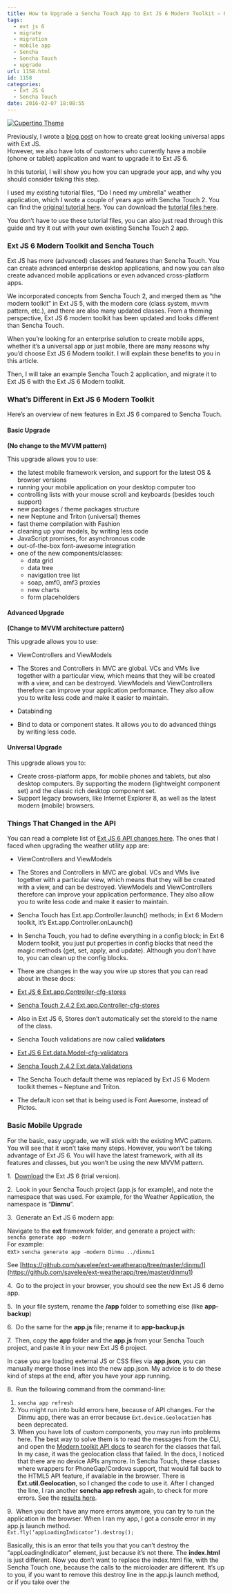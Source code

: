 ```yaml
---
title: How to Upgrade a Sencha Touch App to Ext JS 6 Modern Toolkit – Part 1
tags:
  - ext js 6
  - migrate
  - migration
  - mobile app
  - Sencha
  - Sencha Touch
  - upgrade
url: 1158.html
id: 1158
categories:
  - Ext JS 6
  - Sencha Touch
date: 2016-02-07 18:08:55
---
```


[![Cupertino Theme](https://www.sencha.com/wp-content/uploads/2016/01/touch-extjsmodern-tutorial-iphone1-part1-img1.png)](https://www.sencha.com/wp-content/uploads/2016/01/touch-extjsmodern-tutorial-iphone1-part1-img1.png)

Previously, I wrote a [blog post](https://www.sencha.com/blog/how-to-build-a-great-looking-universal-app-with-ext-js-part-1/) on how to create great looking universal apps with Ext JS.  
However, we also have lots of customers who currently have a mobile (phone or tablet) application and want to upgrade it to Ext JS 6.

In this tutorial, I will show you how you can upgrade your app, and why you should consider taking this step.

I used my existing tutorial files, “Do I need my umbrella” weather application, which I wrote a couple of years ago with Sencha Touch 2. You can find the [original tutorial here](https://www.sencha.com/blog/getting-started-with-sencha-touch-2-build-a-weather-utility-app-part-1/). You can download the [tutorial files here](https://github.com/savelee/ext-weatherapp/).

You don’t have to use these tutorial files, you can also just read through this guide and try it out with your own existing Sencha Touch 2 app.

### Ext JS 6 Modern Toolkit and Sencha Touch

Ext JS has more (advanced) classes and features than Sencha Touch. You can create advanced enterprise desktop applications, and now you can also create advanced mobile applications or even advanced cross-platform apps.

We incorporated concepts from Sencha Touch 2, and merged them as “the modern toolkit” in Ext JS 5, with the modern core (class system, mvvm pattern, etc.), and there are also many updated classes. From a theming perspective, Ext JS 6 modern toolkit has been updated and looks different than Sencha Touch.

When you’re looking for an enterprise solution to create mobile apps, whether it’s a universal app or just mobile, there are many reasons why you’d choose Ext JS 6 Modern toolkit. I will explain these benefits to you in this article.

Then, I will take an example Sencha Touch 2 application, and migrate it to Ext JS 6 with the Ext JS 6 Modern toolkit.

### What’s Different in Ext JS 6 Modern Toolkit

Here’s an overview of new features in Ext JS 6 compared to Sencha Touch.

#### Basic Upgrade

**(No change to the MVVM pattern)**

This upgrade allows you to use:

*   the latest mobile framework version, and support for the latest OS & browser versions
*   running your mobile application on your desktop computer too
*   controlling lists with your mouse scroll and keyboards (besides touch support)
*   new packages / theme packages structure
*   new Neptune and Triton (universal) themes
*   fast theme compilation with Fashion
*   cleaning up your models, by writing less code
*   JavaScript promises, for asynchronous code
*   out-of-the-box font-awesome integration
*   one of the new components/classes:
    *   data grid
    *   data tree
    *   navigation tree list
    *   soap, amf0, amf3 proxies
    *   new charts
    *   form placeholders

#### Advanced Upgrade

**(Change to MVVM architecture pattern)**

This upgrade allows you to use:

*   ViewControllers and ViewModels

*   The Stores and Controllers in MVC are global. VCs and VMs live together with a particular view, which means that they will be created with a view, and can be destroyed. ViewModels and ViewControllers therefore can improve your application performance. They also allow you to write less code and make it easier to maintain.

*   Databinding

*   Bind to data or component states. It allows you to do advanced things by writing less code.

#### Universal Upgrade

This upgrade allows you to:

*   Create cross-platform apps, for mobile phones and tablets, but also desktop computers. By supporting the modern (lightweight component set) and the classic rich desktop component set.
*   Support legacy browsers, like Internet Explorer 8, as well as the latest modern (mobile) browsers.

### Things That Changed in the API

You can read a complete list of [Ext JS 6 API changes here](http://docs.sencha.com/extjs/6.0/api_diffs/600_modern_diff.html). The ones that I faced when upgrading the weather utility app are:

*   ViewControllers and ViewModels

*   The Stores and Controllers in MVC are global. VCs and VMs live together with a particular view, which means that they will be created with a view, and can be destroyed. ViewModels and ViewControllers therefore can improve your application performance. They also allow you to write less code and make it easier to maintain.

*   Sencha Touch has Ext.app.Controller.launch() methods; in Ext 6 Modern toolkit, it’s Ext.app.Controller.onLaunch()
*   In Sencha Touch, you had to define everything in a config block; in Ext 6 Modern toolkit, you just put properties in config blocks that need the magic methods (get, set, apply, and update). Although you don’t have to, you can clean up the config blocks.
*   There are changes in the way you wire up stores that you can read about in these docs:

*   [Ext JS 6 Ext.app.Controller-cfg-stores](http://docs.sencha.com/extjs/6.0/6.0.0-modern/#!/api/Ext.app.Controller-cfg-stores)
*   [Sencha Touch 2.4.2 Ext.app.Controller-cfg-stores](http://docs.sencha.com/touch/2.4/2.4.2-apidocs/#!/api/Ext.app.Controller-cfg-stores)
*   Also in Ext JS 6, Stores don’t automatically set the storeId to the name of the class.

*   Sencha Touch validations are now called **validators**

*   [Ext JS 6 Ext.data.Model-cfg-validators](http://docs.sencha.com/extjs/6.0/6.0.0-modern/#!/api/Ext.data.Model-cfg-validators)
*   [Sencha Touch 2.4.2 Ext.data.Validations](http://docs.sencha.com/touch/2.4/2.4.2-apidocs/#!/api/Ext.data.Validations)

*   The Sencha Touch default theme was replaced by Ext JS 6 Modern toolkit themes – Neptune and Triton.
*   The default icon set that is being used is Font Awesome, instead of Pictos.

### Basic Mobile Upgrade

For the basic, easy upgrade, we will stick with the existing MVC pattern. You will see that it won’t take many steps. However, you won’t be taking advantage of Ext JS 6. You will have the latest framework, with all its features and classes, but you won’t be using the new MVVM pattern.

1\.  [Download](https://www.sencha.com/products/extjs/evaluate/) the Ext JS 6 (trial version).  
  
2\.  Look in your Sencha Touch project (app.js for example), and note the namespace that was used. For example, for the Weather Application, the namespace is “**Dinmu**”.  
  
3\.  Generate an Ext JS 6 modern app:

Navigate to the **ext** framework folder, and generate a project with:  
`sencha generate app -modern`  
For example:  
ext> `sencha generate app -modern Dinmu ../dinmu1`  
  
See [https://github.com/savelee/ext-weatherapp/tree/master/dinmu1](https://github.com/savelee/ext-weatherapp/tree/master/dinmu1)

4\.  Go to the project in your browser, you should see the new Ext JS 6 demo app.  
  
5\.  In your file system, rename the **<myproject>/app** folder to something else (like **app-backup**)  
  
6\.  Do the same for the **app.js** file; rename it to **app-backup.js**  
  
7\.  Then, copy the **app** folder and the **app.js** from your Sencha Touch project, and paste it in your new Ext JS 6 project.  
  
In case you are loading external JS or CSS files via **app.json**, you can manually merge those lines into the new app.json. My advice is to do these kind of steps at the end, after you have your app running.  
  
8\.  Run the following command from the command-line:

1.  `sencha app refresh`
2.  You might run into build errors here, because of API changes. For the Dinmu app, there was an error because `Ext.device.Geolocation` has been deprecated.
3.  When you have lots of custom components, you may run into problems here. The best way to solve them is to read the messages from the CLI, and open the [Modern toolkit API docs](http://docs.sencha.com/extjs/6.0/6.0.0-modern/) to search for the classes that fail. In my case, it was the geolocation class that failed. In the docs, I noticed that there are no device APIs anymore. In Sencha Touch, these classes where wrappers for PhoneGap/Cordova support, that would fall back to the HTML5 API feature, if available in the browser. There is **Ext.util.Geolocation**, so I changed the code to use it. After I changed the line, I ran another **sencha app refresh** again, to check for more errors. See the [results here](https://github.com/savelee/ext-weatherapp/blob/master/dinmu1/app/utils/Functions.js).

9\.  When you don’t have any more errors anymore, you can try to run the application in the browser. When I ran my app, I got a console error in my app.js launch method.  
`Ext.fly(‘appLoadingIndicator’).destroy();`  
  
Basically, this is an error that tells you that you can’t destroy the “appLoadingIndicator” element, just because it’s not there. The **index.html** is just different. Now you don’t want to replace the index.html file, with the Sencha Touch one, because the calls to the microloader are different. It’s up to you, if you want to remove this destroy line in the app.js launch method, or if you take over the <style> and <body> tags from the Sencha Touch app. I liked the Sencha Touch simple CSS preloader, that you will see before loading any JS or CSS, so that’s why I took over those tags. After fixing this problem, I was able to open my Ext JS 6 app in the browser.  
  
10\.  The application is running a bit odd. By inspecting my application, I noticed that in my Sencha Touch application I have controllers with `launch` methods. And launch methods on controllers don’t exist in Ext JS 6, instead they’re called: `onLaunch`. So I renamed it, and ran the application again.  
  
11\.  This time I had a problem with the store. The store manager couldn’t find `Ext.getStore('Settings')`, because it was wired up to the controller like this: `Dinmu.store.Settings`. Instead, the store manager has to access it via the full class name. I fixed it in the controller, instead of wiring up the full path, and I just passed in the Store name.  
  
12\.  The settings button was not visible; this was due the changes in the icon sets. I used the default font-awesome settings icon, and changed the iconCIs in the Settings button in Main.js to: **x-fa fa-cog**

[![Settings](https://www.sencha.com/wp-content/uploads/2016/01/touch-extjsmodern-tutorial-triton2-part1-img2-300x229.png)](https://www.sencha.com/wp-content/uploads/2016/01/touch-extjsmodern-tutorial-triton2-part1-img2.png)  
  
13\.  Last step was to run a build to make sure that I was able to build my application. I expected it to work, because the **sencha app refresh** command did not fail.

And that’s it. After this last step, I was able to run the Weather Application as a full working Ext JS 6 mobile app.

### Coming Up Next

In the next article in this series, I’ll show you how to do the advanced upgrade, where we will switch to the new MVVM pattern, and we can also clean up some code.

*   [Part II](https://www.leeboonstra.com/developer/how-to-upgrade-a-sencha-touch-app-to-ext-js-6-modern-toolkit-part-2)
*   [Part III](https://www.leeboonstra.com/developer/how-to-upgrade-a-sencha-touch-app-to-ext-js-6-modern-toolkit-part-3)